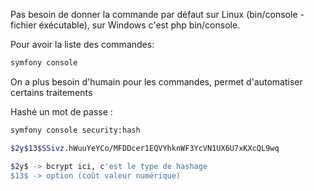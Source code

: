 Pas besoin de donner la commande par défaut sur Linux (bin/console - fichier éxécutable), sur Windows c'est php bin/console.

Pour avoir la liste des commandes: 

```bash
symfony console
```

On a plus besoin d'humain pour les commandes, permet d'automatiser certains traitements

Hashé un mot de passe :
```bash
symfony console security:hash
```
```bash
$2y$13$SSivz.hWuuYeYCo/MFDDcer1EQVYhknWF3YcVN1UX6U7xKXcQL9wq

$2y$ -> bcrypt ici, c'est le type de hashage
$13$ -> option (coût valeur numérique)
```
